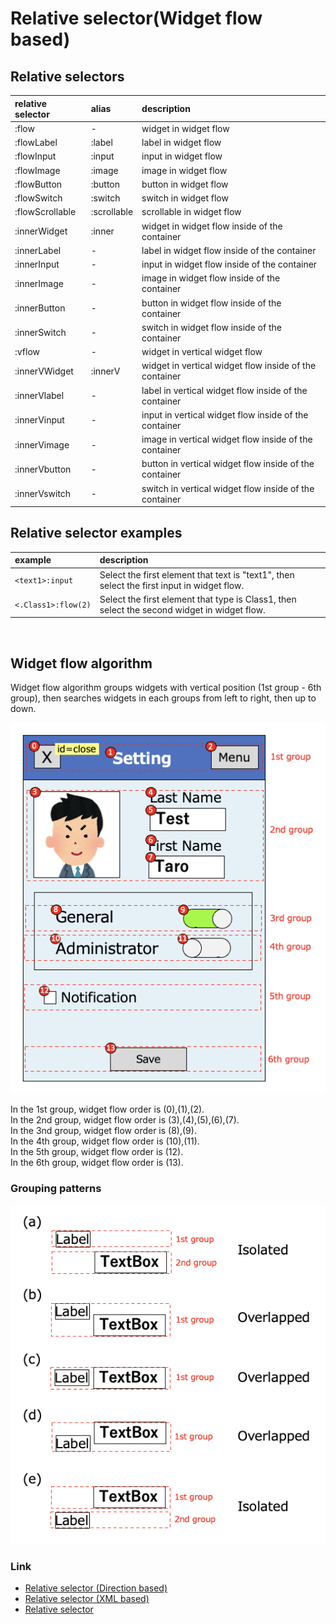 # Relative selector(Widget flow based)

## Relative selectors

| relative selector | alias       | description                                            |
|:------------------|:------------|:-------------------------------------------------------|
| :flow             | -           | widget in widget flow                                  |
| :flowLabel        | :label      | label in widget flow                                   |
| :flowInput        | :input      | input in widget flow                                   |
| :flowImage        | :image      | image in widget flow                                   |
| :flowButton       | :button     | button in widget flow                                  |
| :flowSwitch       | :switch     | switch in widget flow                                  |
| :flowScrollable   | :scrollable | scrollable in widget flow                              |
| :innerWidget      | :inner      | widget in widget flow inside of the container          |
| :innerLabel       | -           | label in widget flow inside of the container           |
| :innerInput       | -           | input in widget flow inside of the container           |
| :innerImage       | -           | image in widget flow inside of the container           |
| :innerButton      | -           | button in widget flow inside of the container          |
| :innerSwitch      | -           | switch in widget flow inside of the container          |
| :vflow            | -           | widget in vertical widget flow                         |
| :innerVWidget     | :innerV     | widget in vertical widget flow inside of the container |
| :innerVlabel      | -           | label in vertical widget flow inside of the container  |
| :innerVinput      | -           | input in vertical widget flow inside of the container  |
| :innerVimage      | -           | image in vertical widget flow inside of the container  |
| :innerVbutton     | -           | button in vertical widget flow inside of the container |
| :innerVswitch     | -           | switch in vertical widget flow inside of the container |

## Relative selector examples

| example             | description                                                                                 |
|:--------------------|:--------------------------------------------------------------------------------------------|
| `<text1>:input`     | Select the first element that text is "text1", then select the first input in widget flow.  |
| `<.Class1>:flow(2)` | Select the first element that type is Class1, then select the second widget in widget flow. |

<br>

## Widget flow algorithm

Widget flow algorithm groups widgets with vertical position (1st group - 6th group), then searches widgets in each
groups
from left to right, then up to down.

![Widget flow](../../_images/widget_flow.png)

In the 1st group, widget flow order is (0),(1),(2). <br>
In the 2nd group, widget flow order is (3),(4),(5),(6),(7). <br>
In the 3nd group, widget flow order is (8),(9). <br>
In the 4th group, widget flow order is (10),(11). <br>
In the 5th group, widget flow order is (12). <br>
In the 6th group, widget flow order is (13). <br>

### Grouping patterns

![Widget flow Grouping](../../_images/widget_flow_grouping.png)

### Link

- [Relative selector (Direction based)](relative_selector_direction.md)
- [Relative selector (XML based)](relative_selector_xml.md)
- [Relative selector](relative_selector.md)

